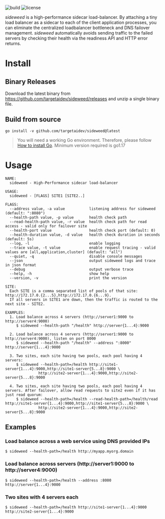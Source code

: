![build](https://github.com/targetaidev/sideweed/workflows/Build/badge.svg) ![license](https://img.shields.io/badge/license-AGPL%20V3-blue)

*sideweed* is a high-performance sidecar load-balancer. By attaching a tiny load balancer as a sidecar to each of the client application processes, you can eliminate the centralized loadbalancer bottleneck and DNS failover management. *sideweed* automatically avoids sending traffic to the failed servers by checking their health via the readiness API and HTTP error returns.

# Install

## Binary Releases

Download the latest binary from https://github.com/targetaidev/sideweed/releases and unzip a single binary file.

## Build from source

```
go install -v github.com/targetaidev/sideweed@latest
```

> You will need a working Go environment. Therefore, please follow [How to install Go](https://golang.org/doc/install).
> Minimum version required is go1.17

# Usage

```
NAME:
  sideweed - High-Performance sidecar load-balancer

USAGE:
  sideweed - [FLAGS] SITE1 [SITE2..]

FLAGS:
  --address value, -a value           listening address for sideweed (default: ":8080")
  --health-path value, -p value       health check path
  --read-health-path value, -r value  health check path for read access - valid only for failover site
  --health-port value                 health check port (default: 0)
  --health-duration value, -d value   health check duration in seconds (default: 5s)
  --log, -l                           enable logging
  --trace value, -t value             enable request tracing - valid values are [all,application,cluster] (default: "all")
  --quiet, -q                         disable console messages
  --json                              output sideweed logs and trace in json format
  --debug                             output verbose trace
  --help, -h                          show help
  --version, -v                       print the version

SITE:
  Each SITE is a comma separated list of pools of that site: http://172.17.0.{2...5},http://172.17.0.{6...9}.
  If all servers in SITE1 are down, then the traffic is routed to the next site - SITE2.

EXAMPLES:
  1. Load balance across 4 servers (http://server1:9000 to http://server4:9000)
     $ sideweed --health-path "/health" http://server{1...4}:9000

  2. Load balance across 4 servers (http://server1:9000 to http://server4:9000), listen on port 8000
     $ sideweed --health-path "/health" --address ":8000" http://server{1...4}:9000

  3. Two sites, each site having two pools, each pool having 4 servers:
     $ sideweed --health-path=/health http://site1-server{1...4}:9000,http://site1-server{5...8}:9000 \
               http://site2-server{1...4}:9000,http://site2-server{5...8}:9000

  4. Two sites, each site having two pools, each pool having 4 servers. After failover, allow read requests to site2 even if it has just read quorum:
     $ sideweed --health-path=/health --read-health-path=/health/read  http://site1-server{1...4}:9000,http://site1-server{5...8}:9000 \
               http://site2-server{1...4}:9000,http://site2-server{5...8}:9000
```

## Examples

### Load balance across a web service using DNS provided IPs
```
$ sideweed --health-path=/health http://myapp.myorg.domain
```

### Load balance across servers (http://server1:9000 to http://server4:9000)
```
$ sideweed --health-path=/health --address :8000 http://server{1...4}:9000
```

### Two sites with 4 servers each
```
$ sideweed --health-path=/health http://site1-server{1...4}:9000 http://site2-server{1...4}:9000
```
